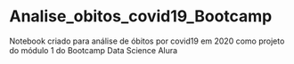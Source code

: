 # Analise_obitos_covid19_Bootcamp
Notebook criado para análise de óbitos por covid19 em 2020 como projeto do módulo 1 do Bootcamp Data Science Alura
